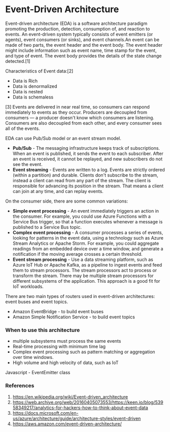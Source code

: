 # Event-Driven Architecture

Event-driven architecture (EDA) is a software architecture paradigm promoting the production, detection, consumption of, and reaction to events. An event-driven system typically consists of event emitters (or agents), event consumers (or sinks), and event channels.An event can be made of two parts, the event header and the event body. The event header might include information such as event name, time stamp for the event, and type of event. The event body provides the details of the state change detected.[1]

Characteristics of Event data:[2]
- Data is Rich
- Data is denormalized
- Data is nested
- Data is schemaless

[3] Events are delivered in near real time, so consumers can respond immediately to events as they occur. Producers are decoupled from consumers — a producer doesn't know which consumers are listening. Consumers are also decoupled from each other, and every consumer sees all of the events. 

EDA can use Pub/Sub model or an event stream model.
- **Pub/Sub** - The messaging infrastructure keeps track of subscriptions. When an event is published, it sends the event to each subscriber. After an event is received, it cannot be replayed, and new subscribers do not see the event.
- **Event streaming** - Events are written to a log. Events are strictly ordered (within a partition) and durable. Clients don't subscribe to the stream, instead a client can read from any part of the stream. The client is responsible for advancing its position in the stream. That means a client can join at any time, and can replay events.

On the consumer side, there are some common variations:
- **Simple event processing** - An event immediately triggers an action in the consumer. For example, you could use Azure Functions with a Service Bus trigger, so that a function executes whenever a message is published to a Service Bus topic.
- **Complex event processing** - A consumer processes a series of events, looking for patterns in the event data, using a technology such as Azure Stream Analytics or Apache Storm. For example, you could aggregate readings from an embedded device over a time window, and generate a notification if the moving average crosses a certain threshold.
- **Event stream processing** - Use a data streaming platform, such as Azure IoT Hub or Apache Kafka, as a pipeline to ingest events and feed them to stream processors. The stream processors act to process or transform the stream. There may be multiple stream processors for different subsystems of the application. This approach is a good fit for IoT workloads.

There are two main types of routers used in event-driven architectures: event buses and event topics. 
 - Amazon EventBridge - to build event buses
 - Amazon Simple Notification Service - to build event topics


### When to use this architecture

- multiple subsystems must process the same events
- Real-time processing with minimum time lag
- Complex event processing such as pattern matching or aggregation over time windows.
- High volume and high velocity of data, such as IoT 


Javascript - EventEmitter class

### References

1. https://en.wikipedia.org/wiki/Event-driven_architecture
2. https://web.archive.org/web/20160405073553/https://keen.io/blog/53958349217/analytics-for-hackers-how-to-think-about-event-data
3. https://docs.microsoft.com/en-us/azure/architecture/guide/architecture-styles/event-driven
4. https://aws.amazon.com/event-driven-architecture/
